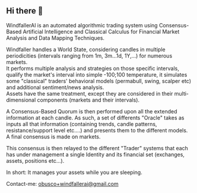 ## Hi there 👋

WindfallerAI is an automated algorithmic trading system using Consensus-Based Artificial Intelligence and Classical Calculus for Financial Market Analysis and Data Mapping Techniques.

Windfaller handles a World State, considering candles in multiple periodicities (intervals ranging from 1m, 3m...1d, 1Y,...) for numerous markets.     
It performs multiple analysis and strategies on those specific intervals, qualify the market's interval into simple -100;100 temperature, it simulates some "classical" traders' behavioral models (permabull, swing, scalper etc) and additional sentiment/news analysis.  
Assets have the same treatment, except they are considered in their multi-dimensional components (markets and their intervals).    

A Consensus-Based Quorum is then performed upon all the extended information at each candle. 
As such, a set of differents "Oracle" takes as inputs all that information (containing trends, candle patterns, resistance/support level etc....) and presents them to the different models.    
A final consensus is made on markets. 

This consensus is then relayed to the different "Trader" systems that each has under management a single Identity and its financial set (exchanges, assets, positions etc...). 


In short: It manages your assets while you are sleeping.  

Contact-me: obusco+windfallerai@gmail.com
